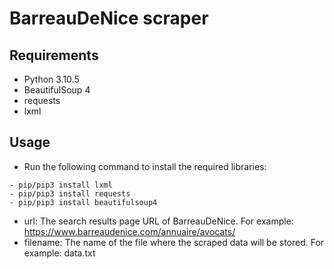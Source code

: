 # BarreauDeNice scraper

## Requirements

- Python 3.10.5
- BeautifulSoup 4
- requests
- lxml

## Usage

- Run the following command to install the required libraries:

```
- pip/pip3 install lxml
- pip/pip3 install requests
- pip/pip3 install beautifulsoup4

```

* url: The search results page URL of BarreauDeNice. For example: https://www.barreaudenice.com/annuaire/avocats/
* filename: The name of the file where the scraped data will be stored. For example: data.txt

